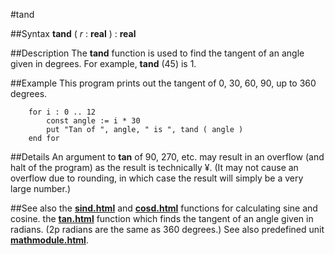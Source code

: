 
#tand

##Syntax
**tand** ( *r* : **real** ) : **real**



##Description
The **tand** function is used to find the tangent of an angle given in degrees. For example, **tand** (45) is 1.



##Example
This program prints out the tangent of 0, 30, 60, 90, up to 360 degrees.


        for i : 0 .. 12
            const angle := i * 30
            put "Tan of ", angle, " is ", tand ( angle )
        end for
##Details
An argument to **tan** of 90, 270, etc. may result in an overflow (and halt of the program) as the result is technically ¥. (It may not cause an overflow due to rounding, in which case the result will simply be a very large number.)



##See also
the **[sind.html](sind)** and **[cosd.html](cosd)** functions for calculating sine and cosine.
the **[tan.html](tan)** function which finds the tangent of an angle given in radians. (2p radians are the same as 360 degrees.)
See also predefined unit **[mathmodule.html](Math)**.



